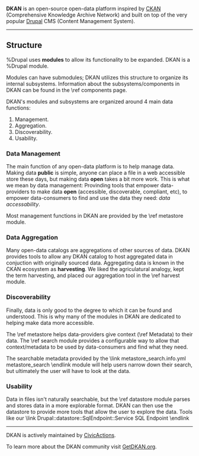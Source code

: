 __DKAN__ is an open-source open-data platform inspired by [CKAN](https://ckan.org/) (Comprehensive Knowledge Archive Network) and built on top of the very popular [Drupal](https://drupal.org) CMS (Content Management System).

---

## Structure

%Drupal uses __modules__ to allow its functionality to be expanded. DKAN is a %Drupal module.

Modules can have submodules; DKAN utilizes this structure to organize its internal subsystems. Information about the subsystems/components in DKAN can be found in the \ref components page.

DKAN's modules and subsystems are organized around 4 main data functions:
1. Management.
2. Aggregation.
3. Discoverability.
4. Usability.

### Data Management
The main function of any open-data platform is to help manage data. Making data **public** is simple, anyone can place a file in a web accessible store these days, but making data **open** takes a bit more work.
This is what we mean by data management: Provinding tools that empower data-providers to make data **open** (accessible, discoverable, compliant, etc), to empower data-consumers to find and use the data they need: *data accessability*.

Most management functions in DKAN are provided by the \ref metastore module.

### Data Aggregation
Many open-data catalogs are aggregations of other sources of data. DKAN provides tools to allow any DKAN catalog to host aggregated data in conjuction with originally sourced data.
Aggregating data is known in the CKAN ecosystem as **harvesting**. We liked the agriculatural analogy, kept the term harvesting, and placed our aggregation tool in the \ref harvest module.

### Discoverability
Finally, data is only good to the degree to which it can be found and understood. This is why many of the modules in DKAN are dedicated to helping make data more accessible.

The \ref metastore helps data-providers give context (\ref Metadata) to their data. The \ref search module provides a configurable way to allow that context/metadata to be used by data-consumers and find what they need.

The searchable metadata provided by the \link metastore_search.info.yml metastore_search \endlink module will help users narrow down their search, but ultimately the user will have to look at the data.

### Usability
Data in files isn't naturally searchable, but the \ref datastore module parses and stores data in a more explorable format. DKAN can then use the datastore to provide more tools that allow the user to explore the data. Tools like our \link Drupal::datastore::SqlEndpoint::Service SQL Endpoint \endlink

---

DKAN is actively maintained by [CivicActions](https://civicactions.com/dkan).

To learn more about the DKAN community visit [GetDKAN.org](https://getdkan.org).

